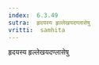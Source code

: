 ```yaml
---
index:  6.3.49
sutra:  हृदयस्य हृल्लेखयदण्लासेषु
vritti:  samhita 
---
```


हृदयस्य हृल्लेखयदण्लासेषु

